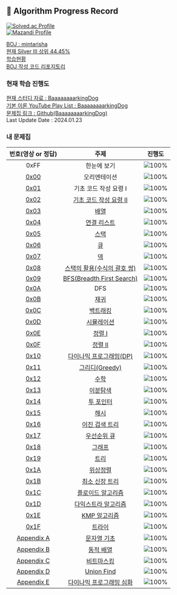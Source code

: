 ## 📍 Algorithm Progress Record    

[![Solved.ac Profile](http://mazassumnida.wtf/api/generate_badge?boj=mintarisha)](https://solved.ac/mintarisha)    
[![Mazandi Profile](http://mazandi.herokuapp.com/api?handle=mintarisha&theme=dark)](https://solved.ac/mintarisha)    

[BOJ : mintarisha](https://github.com/rylahs/BOJ/blob/main/README.md)    
[현재 Silver III 상위 44.45%](https://solved.ac/profile/mintarisha)    
[학습현황](https://github.com/rylahs/Lecture/blob/main/BaaaaaaaaaaaaaaaaaaaaarkingDog/ReadMe.md)    
[BOJ 작성 코드 리포지토리](https://github.com/rylahs/Algorithm-2024-)

### 현재 학습 진행도     

[현재 스터디 자료 : BaaaaaaaarkingDog](https://blog.encrypted.gg/919?category=773649)    
[기본 이론 YouTube Play List : BaaaaaaaarkingDog](https://www.youtube.com/watch?v=LcOIobH7ues&list=PLtqbFd2VIQv4O6D6l9HcD732hdrnYb6CY)    
[문제집 링크 : Github(BaaaaaaaarkingDog)](https://github.com/encrypted-def/basic-algo-lecture/blob/master/workbook.md)    
Last Update Date : 2024.01.23

### 내 문제집
| 번호(영상 or 정답) | 주제 | 진행도 |
| :--: | :--: | :--: |
| 0xFF | 한눈에 보기 | ![100%](https://progress-bar.dev/67/?scale=461&title=progress&width=500&color=babaca&suffix=/461) | 
| [0x00](https://youtu.be/LcOIobH7ues?list=PLtqbFd2VIQv4O6D6l9HcD732hdrnYb6CY) | 오리엔테이션 | ![100%](https://progress-bar.dev/1/?scale=1&title=progress&width=500&color=babaca&suffix=/1) | 
| [0x01](https://youtu.be/9MMKsrvRiw4?list=PLtqbFd2VIQv4O6D6l9HcD732hdrnYb6CY) | 기초 코드 작성 요령 I | ![100%](https://progress-bar.dev/1/?scale=1&title=progress&width=500&color=babaca&suffix=/1) | 
| [0x02](https://github.com/encrypted-def/basic-algo-lecture/blob/master/workbook/0x02.md) | [기초 코드 작성 요령 II](https://github.com/rylahs/Lecture/blob/main/BaaaaaaaaaaaaaaaaaaaaarkingDog/workbook/0x02.md) | ![100%](https://progress-bar.dev/27/?scale=27&title=progress&width=500&color=babaca&suffix=/27) | 
| [0x03](https://github.com/encrypted-def/basic-algo-lecture/blob/master/workbook/0x03.md) | [배열](https://github.com/rylahs/Lecture/blob/main/BaaaaaaaaaaaaaaaaaaaaarkingDog/workbook/0x03.md) | ![100%](https://progress-bar.dev/8/?scale=8&title=progress&width=500&color=babaca&suffix=/8) | 
| [0x04](https://github.com/encrypted-def/basic-algo-lecture/blob/master/workbook/0x04.md) | [연결 리스트](https://github.com/rylahs/Lecture/blob/main/BaaaaaaaaaaaaaaaaaaaaarkingDog/workbook/0x04.md) | ![100%](https://progress-bar.dev/3/?scale=3&title=progress&width=500&color=babaca&suffix=/3) | 
| [0x05](https://github.com/encrypted-def/basic-algo-lecture/blob/master/workbook/0x05.md) | [스택](https://github.com/rylahs/Lecture/blob/main/BaaaaaaaaaaaaaaaaaaaaarkingDog/workbook/0x05.md) | ![100%](https://progress-bar.dev/2/?scale=8&title=progress&width=500&color=babaca&suffix=/8) | 
| [0x06](https://github.com/encrypted-def/basic-algo-lecture/blob/master/workbook/0x06.md) | [큐](https://github.com/rylahs/Lecture/blob/main/BaaaaaaaaaaaaaaaaaaaaarkingDog/workbook/0x06.md) | ![100%](https://progress-bar.dev/3/?scale=3&title=progress&width=500&color=babaca&suffix=/3) | 
| [0x07](https://github.com/encrypted-def/basic-algo-lecture/blob/master/workbook/0x07.md) | [덱](https://github.com/rylahs/Lecture/blob/main/BaaaaaaaaaaaaaaaaaaaaarkingDog/workbook/0x07.md) | ![100%](https://progress-bar.dev/2/?scale=4&title=progress&width=500&color=babaca&suffix=/4) | 
| [0x08](https://github.com/encrypted-def/basic-algo-lecture/blob/master/workbook/0x08.md) | [스택의 활용(수식의 괄호 쌍)](https://github.com/rylahs/Lecture/blob/main/BaaaaaaaaaaaaaaaaaaaaarkingDog/workbook/0x08.md) | ![100%](https://progress-bar.dev/2/?scale=5&title=progress&width=500&color=babaca&suffix=/5) | 
| [0x09](https://github.com/encrypted-def/basic-algo-lecture/blob/master/workbook/0x09.md) | [BFS(Breadth First Search)](https://github.com/rylahs/Lecture/blob/main/BaaaaaaaaaaaaaaaaaaaaarkingDog/workbook/0x09.md) | ![100%](https://progress-bar.dev/0/?scale=30&title=progress&width=500&color=babaca&suffix=/30) | 
| [0x0A](https://youtu.be/93jy2yUYfVE?list=PLtqbFd2VIQv4O6D6l9HcD732hdrnYb6CY) | DFS | ![100%](https://progress-bar.dev/0/?scale=1&title=progress&width=500&color=babaca&suffix=/1) | 
| [0x0B](https://github.com/encrypted-def/basic-algo-lecture/blob/master/workbook/0x0B.md) | [재귀](https://github.com/rylahs/Lecture/blob/main/BaaaaaaaaaaaaaaaaaaaaarkingDog/workbook/0x0B.md) | ![100%](https://progress-bar.dev/0/?scale=10&title=progress&width=500&color=babaca&suffix=/10) | 
| [0x0C](https://github.com/encrypted-def/basic-algo-lecture/blob/master/workbook/0x0C.md) | [백트래킹](https://github.com/rylahs/Lecture/blob/main/BaaaaaaaaaaaaaaaaaaaaarkingDog/workbook/0x0C.md) | ![100%](https://progress-bar.dev/0/?scale=20&title=progress&width=500&color=babaca&suffix=/20) | 
| [0x0D](https://github.com/encrypted-def/basic-algo-lecture/blob/master/workbook/0x0D.md) | [시뮬레이션](https://github.com/rylahs/Lecture/blob/main/BaaaaaaaaaaaaaaaaaaaaarkingDog/workbook/0x0D.md) | ![100%](https://progress-bar.dev/0/?scale=61&title=progress&width=500&color=babaca&suffix=/61) | 
| [0x0E](https://github.com/encrypted-def/basic-algo-lecture/blob/master/workbook/0x0E.md) | [정렬 I](https://github.com/rylahs/Lecture/blob/main/BaaaaaaaaaaaaaaaaaaaaarkingDog/workbook/0x0E.md) | ![100%](https://progress-bar.dev/5/?scale=8&title=progress&width=500&color=babaca&suffix=/8) | 
| [0x0F](https://github.com/encrypted-def/basic-algo-lecture/blob/master/workbook/0x0F.md) | [정렬 II](https://github.com/rylahs/Lecture/blob/main/BaaaaaaaaaaaaaaaaaaaaarkingDog/workbook/0x0F.md) | ![100%](https://progress-bar.dev/3/?scale=9&title=progress&width=500&color=babaca&suffix=/9) | 
| [0x10](https://github.com/encrypted-def/basic-algo-lecture/blob/master/workbook/0x10.md) | [다이나믹 프로그래밍(DP)](https://github.com/rylahs/Lecture/blob/main/BaaaaaaaaaaaaaaaaaaaaarkingDog/workbook/0x10.md) | ![100%](https://progress-bar.dev/1/?scale=44&title=progress&width=500&color=babaca&suffix=/44) | 
| [0x11](https://github.com/encrypted-def/basic-algo-lecture/blob/master/workbook/0x11.md) | [그리디(Greedy)](https://github.com/rylahs/Lecture/blob/main/BaaaaaaaaaaaaaaaaaaaaarkingDog/workbook/0x11.md) | ![100%](https://progress-bar.dev/0/?scale=17&title=progress&width=500&color=babaca&suffix=/17) | 
| [0x12](https://github.com/encrypted-def/basic-algo-lecture/blob/master/workbook/0x12.md) | [수학](https://github.com/rylahs/Lecture/blob/main/BaaaaaaaaaaaaaaaaaaaaarkingDog/workbook/0x12.md) | ![100%](https://progress-bar.dev/6/?scale=39&title=progress&width=500&color=babaca&suffix=/39) | 
| [0x13](https://github.com/encrypted-def/basic-algo-lecture/blob/master/workbook/0x13.md) | [이분탐색](https://github.com/rylahs/Lecture/blob/main/BaaaaaaaaaaaaaaaaaaaaarkingDog/workbook/0x13.md) |![100%](https://progress-bar.dev/1/?scale=21&title=progress&width=500&color=babaca&suffix=/21) | 
| [0x14](https://github.com/encrypted-def/basic-algo-lecture/blob/master/workbook/0x14.md) | [투 포인터](https://github.com/rylahs/Lecture/blob/main/BaaaaaaaaaaaaaaaaaaaaarkingDog/workbook/0x14.md) | ![100%](https://progress-bar.dev/0/?scale=11&title=progress&width=500&color=babaca&suffix=/11) | 
| [0x15](https://github.com/encrypted-def/basic-algo-lecture/blob/master/workbook/0x15.md) | [해시](https://github.com/rylahs/Lecture/blob/main/BaaaaaaaaaaaaaaaaaaaaarkingDog/workbook/0x15.md) | ![100%](https://progress-bar.dev/1/?scale=10&title=progress&width=500&color=babaca&suffix=/10) |
| [0x16](https://github.com/encrypted-def/basic-algo-lecture/blob/master/workbook/0x16.md) | [이진 검색 트리](https://github.com/rylahs/Lecture/blob/main/BaaaaaaaaaaaaaaaaaaaaarkingDog/workbook/0x16.md) | ![100%](https://progress-bar.dev/0/?scale=7&title=progress&width=500&color=babaca&suffix=/7) |
| [0x17](https://github.com/encrypted-def/basic-algo-lecture/blob/master/workbook/0x17.md) | [우선순위 큐](https://github.com/rylahs/Lecture/blob/main/BaaaaaaaaaaaaaaaaaaaaarkingDog/workbook/0x17.md) | ![100%](https://progress-bar.dev/0/?scale=8&title=progress&width=500&color=babaca&suffix=/8) |
| [0x18](https://github.com/encrypted-def/basic-algo-lecture/blob/master/workbook/0x18.md) | [그래프](https://github.com/rylahs/Lecture/blob/main/BaaaaaaaaaaaaaaaaaaaaarkingDog/workbook/0x18.md) | ![100%](https://progress-bar.dev/0/?scale=13&title=progress&width=500&color=babaca&suffix=/13) | 
| [0x19](https://github.com/encrypted-def/basic-algo-lecture/blob/master/workbook/0x19.md) | [트리](https://github.com/rylahs/Lecture/blob/main/BaaaaaaaaaaaaaaaaaaaaarkingDog/workbook/0x19.md) | ![100%](https://progress-bar.dev/0/?scale=13&title=progress&width=500&color=babaca&suffix=/13) | 
| [0x1A](https://github.com/encrypted-def/basic-algo-lecture/blob/master/workbook/0x1A.md) | [위상정렬](https://github.com/rylahs/Lecture/blob/main/BaaaaaaaaaaaaaaaaaaaaarkingDog/workbook/0x1A.md) | ![100%](https://progress-bar.dev/0/?scale=7&title=progress&width=500&color=babaca&suffix=/7) | 
| [0x1B](https://github.com/encrypted-def/basic-algo-lecture/blob/master/workbook/0x1B.md) | [최소 신장 트리](https://github.com/rylahs/Lecture/blob/main/BaaaaaaaaaaaaaaaaaaaaarkingDog/workbook/0x1B.md) | ![100%](https://progress-bar.dev/0/?scale=9&title=progress&width=500&color=babaca&suffix=/9) | 
| [0x1C](https://github.com/encrypted-def/basic-algo-lecture/blob/master/workbook/0x1C.md) | [플로이드 알고리즘](https://github.com/rylahs/Lecture/blob/main/BaaaaaaaaaaaaaaaaaaaaarkingDog/workbook/0x1C.md) | ![100%](https://progress-bar.dev/0/?scale=15&title=progress&width=500&color=babaca&suffix=/15) | 
| [0x1D](https://github.com/encrypted-def/basic-algo-lecture/blob/master/workbook/0x1D.md) | [다익스트라 알고리즘](https://github.com/rylahs/Lecture/blob/main/BaaaaaaaaaaaaaaaaaaaaarkingDog/workbook/0x1D.md) | ![100%](https://progress-bar.dev/0/?scale=14&title=progress&width=500&color=babaca&suffix=/14) | 
| [0x1E](https://github.com/encrypted-def/basic-algo-lecture/blob/master/workbook/0x1E.md) | [KMP 알고리즘](https://github.com/rylahs/Lecture/blob/main/BaaaaaaaaaaaaaaaaaaaaarkingDog/workbook/0x1E.md) | ![100%](https://progress-bar.dev/0/?scale=8&title=progress&width=500&color=babaca&suffix=/8) | 
| [0x1F](https://github.com/encrypted-def/basic-algo-lecture/blob/master/workbook/0x1F.md) | [트라이](https://github.com/rylahs/Lecture/blob/main/BaaaaaaaaaaaaaaaaaaaaarkingDog/workbook/0x1F.md) | ![100%](https://progress-bar.dev/0/?scale=10&title=progress&width=500&color=babaca&suffix=/10) | 
| [Appendix A](https://github.com/encrypted-def/basic-algo-lecture/blob/master/workbook/Appendix%20A.md) | [문자열 기초](https://github.com/rylahs/Lecture/blob/main/BaaaaaaaaaaaaaaaaaaaaarkingDog/workbook/Appendix%20A.md) | ![100%](https://progress-bar.dev/1/?scale=16&title=progress&width=500&color=babaca&suffix=/16) | 
| [Appendix B](#) | [동적 배열](#) | ![100%](https://progress-bar.dev/0/?scale=1&title=progress&width=500&color=babaca&suffix=/1) | 
| [Appendix C](#) | [비트마스킹](#) | ![100%](https://progress-bar.dev/0/?scale=1&title=progress&width=500&color=babaca&suffix=/1) | 
| [Appendix D](#) | [Union Find](#) | ![100%](https://progress-bar.dev/0/?scale=1&title=progress&width=500&color=babaca&suffix=/1) | 
| [Appendix E](#) | [다이나믹 프로그래밍 심화](#) | ![100%](https://progress-bar.dev/0/?scale=1&title=progress&width=500&color=babaca&suffix=/1) | 

